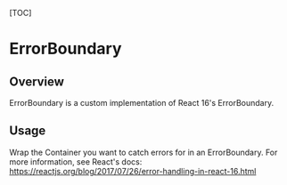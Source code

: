 [TOC]

# ErrorBoundary

## Overview

ErrorBoundary is a custom implementation of React 16's ErrorBoundary. 

## Usage

Wrap the Container you want to catch errors for in an ErrorBoundary. For more information, see React's docs: 
https://reactjs.org/blog/2017/07/26/error-handling-in-react-16.html

